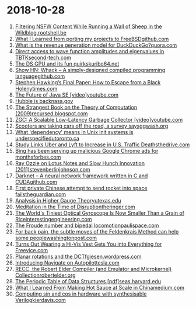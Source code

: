 # 2018-10-28
1. [Filtering NSFW Content While Running a Wall of Sheep in the Wildblog.rootshell.be](https://blog.rootshell.be/2018/10/26/post-brucon-experience-running-a-wall-of-sheep-in-the-wild/)
2. [What I Learned from porting my projects to FreeBSDgithub.com](https://github.com/shlomif/what-i-learned-from-porting-to-freebsd)
3. [What is the revenue generation model for DuckDuckGo?quora.com](https://www.quora.com/What-is-the-revenue-generation-model-for-DuckDuckGo/answer/Gabriel-Weinberg?share=1)
4. [Direct access to wave function amplitudes and eigenvalues in TBTKsecond-tech.com](http://second-tech.com/wordpress/index.php/2018/10/27/direct-access-to-wave-function-amplitudes-and-eigenvalues-in-tbtk/)
5. [The DS GPU and its fun quirkskuribo64.net](http://melonds.kuribo64.net/comments.php?id=56)
6. [Show HN: Whack – A simply-designed compiled programming languagegithub.com](https://github.com/onchere/whack)
7. [Stephen Hawking’s Final Paper: How to Escape from a Black Holenytimes.com](https://www.nytimes.com/2018/10/23/science/stephen-hawking-final-paper.html)
8. [The Future of Java SE [video]youtube.com](https://www.youtube.com/watch?v=MFfTqUQxFTs)
9. [Hubble is backnasa.gov](https://www.nasa.gov/feature/goddard/2018/update-on-the-hubble-space-telescope-safe-mode)
10. [The Strangest Book on the Theory of Computation (2009)recursed.blogspot.com](http://recursed.blogspot.com/2009/07/strangest-book-on-theory-of-computation.html)
11. [ZGC: A Scalable Low-Latency Garbage Collector [video]youtube.com](https://www.youtube.com/watch?v=kF_r3GE3zOo)
12. [Scooters are taking cars off the road, a survey saysggwash.org](https://ggwash.org/view/69621/scooters-are-taking-cars-off-the-road-a-survey-says)
13. [What 'dependency' means in Unix init systems is underspecifiedutoronto.ca](https://utcc.utoronto.ca/~cks/space/blog/sysadmin/InitDependencyUnclear)
14. [Study Links Uber and Lyft to Increase in U.S. Traffic Deathsthedrive.com](http://www.thedrive.com/tech/24493/study-links-uber-and-lyft-to-increase-in-u-s-traffic-deaths)
15. [Bing has been serving up malicious Google Chrome ads for monthsforbes.com](https://www.forbes.com/sites/jasonevangelho/2018/10/27/stop-using-microsoft-edge-to-download-chrome-unless-you-want-malware/)
16. [Ray Ozzie on Lotus Notes and Slow Hunch Innovation (2011)stevenberlinjohnson.com](https://stevenberlinjohnson.com/ray-ozzie-on-lotus-notes-and-slow-hunch-innovation-5bb8c739111e)
17. [Darknet – A neural network framework written in C and CUDAgithub.com](https://github.com/pjreddie/darknet)
18. [First private Chinese attempt to send rocket into space failstheguardian.com](https://www.theguardian.com/world/2018/oct/28/first-private-chinese-attempt-to-send-rocket-into-space-fails)
19. [Analysis in Higher Gauge Theoryutexas.edu](https://golem.ph.utexas.edu/category/2018/10/analysis_in_higher_gauge_theor.html)
20. [Meditation in the Time of Disruptiontheringer.com](https://www.theringer.com/tech/2018/10/25/18010314/meditation-headspace-insight-timer-apps)
21. [The World's Tiniest Optical Gyroscope Is Now Smaller Than a Grain of Riceinterestingengineering.com](https://interestingengineering.com/the-worlds-tiniest-optical-gyroscope-is-now-smaller-than-a-grain-of-rice)
22. [The Froude number and bipedal locomotionpaulispace.com](https://paulispace.com/robotics/2018/10/26/froude.html)
23. [For back pain, the subtle moves of the Feldenkrais Method can help some peoplewashingtonpost.com](https://www.washingtonpost.com/national/health-science/a-different-way-to-relieve-years-of-back-pain/2018/09/27/f3e663f4-b505-11e8-a2c5-3187f427e253_story.html)
24. [Turns Out Wearing a Hi-Vis Vest Gets You into Everything for Freevice.com](https://www.vice.com/en_au/article/mgv4gn/chalecos-reflectantes-entrar-gratis)
25. [Planar rotations and the DCTfgiesen.wordpress.com](https://fgiesen.wordpress.com/2010/11/05/planar-rotations-and-the-dct/)
26. [Introducing Navigate on Autopilottesla.com](https://www.tesla.com/blog/introducing-navigate-autopilot)
27. [RECC, the Robert Elder Compiler (and Emulator and Microkernel) Collectionrobertelder.org](http://recc.robertelder.org/)
28. [The Periodic Table of Data Structures [pdf]seas.harvard.edu](https://stratos.seas.harvard.edu/files/stratos/files/periodictabledatastructures.pdf)
29. [What I Learned From Making Hot Sauce at Scale in Chinamedium.com](https://medium.com/@jingtheory/what-i-learned-from-making-hot-sauce-at-scale-2cbb8ec709ba)
30. [Computing sin and cos in hardware with synthesisable Verilogkierdavis.com](http://kierdavis.com/cordic.html)